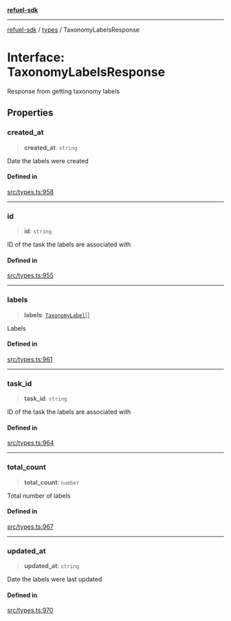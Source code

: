 [**refuel-sdk**](../../README.md)

***

[refuel-sdk](../../modules.md) / [types](../README.md) / TaxonomyLabelsResponse

# Interface: TaxonomyLabelsResponse

Response from getting taxonomy labels

## Properties

### created\_at

> **created\_at**: `string`

Date the labels were created

#### Defined in

[src/types.ts:958](https://github.com/refuel-ai/refuel-sdk/blob/16874f20b5fcb3c7bb7b9b1c20e6a2b25e10328d/src/types.ts#L958)

***

### id

> **id**: `string`

ID of the task the labels are associated with

#### Defined in

[src/types.ts:955](https://github.com/refuel-ai/refuel-sdk/blob/16874f20b5fcb3c7bb7b9b1c20e6a2b25e10328d/src/types.ts#L955)

***

### labels

> **labels**: [`TaxonomyLabel`](TaxonomyLabel.md)[]

Labels

#### Defined in

[src/types.ts:961](https://github.com/refuel-ai/refuel-sdk/blob/16874f20b5fcb3c7bb7b9b1c20e6a2b25e10328d/src/types.ts#L961)

***

### task\_id

> **task\_id**: `string`

ID of the task the labels are associated with

#### Defined in

[src/types.ts:964](https://github.com/refuel-ai/refuel-sdk/blob/16874f20b5fcb3c7bb7b9b1c20e6a2b25e10328d/src/types.ts#L964)

***

### total\_count

> **total\_count**: `number`

Total number of labels

#### Defined in

[src/types.ts:967](https://github.com/refuel-ai/refuel-sdk/blob/16874f20b5fcb3c7bb7b9b1c20e6a2b25e10328d/src/types.ts#L967)

***

### updated\_at

> **updated\_at**: `string`

Date the labels were last updated

#### Defined in

[src/types.ts:970](https://github.com/refuel-ai/refuel-sdk/blob/16874f20b5fcb3c7bb7b9b1c20e6a2b25e10328d/src/types.ts#L970)
